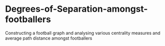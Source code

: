 # Degrees-of-Separation-amongst-footballers
Constructing a football graph and analysing various centrality measures and average path distance amongst footballers
